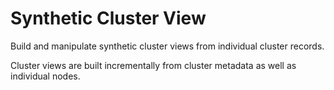 # Synthetic Cluster View

Build and manipulate synthetic cluster views from individual cluster records.

Cluster views are built incrementally from cluster metadata as well as individual nodes.
